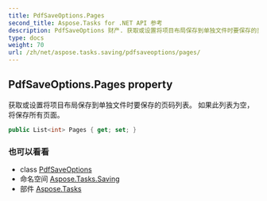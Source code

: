 ```yaml
---
title: PdfSaveOptions.Pages
second_title: Aspose.Tasks for .NET API 参考
description: PdfSaveOptions 财产. 获取或设置将项目布局保存到单独文件时要保存的页码列表 如果此列表为空将保存所有页面
type: docs
weight: 70
url: /zh/net/aspose.tasks.saving/pdfsaveoptions/pages/
---
```

## PdfSaveOptions.Pages property

获取或设置将项目布局保存到单独文件时要保存的页码列表。 如果此列表为空，将保存所有页面。

```csharp
public List<int> Pages { get; set; }
```

### 也可以看看

* class [PdfSaveOptions](../)
* 命名空间 [Aspose.Tasks.Saving](../../pdfsaveoptions/)
* 部件 [Aspose.Tasks](../../../)


